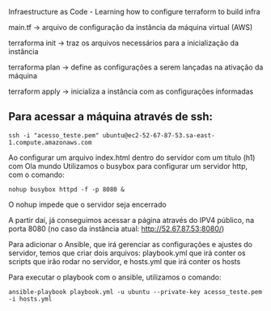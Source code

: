 Infraestructure as Code - Learning how to configure terraform to build infra

main.tf -> arquivo de configuração da instância da máquina virtual (AWS)

terraforma init -> traz os arquivos necessários para a inicialização da instância

terraforma plan -> define as configurações a serem lançadas na ativação da máquina

terraform apply -> inicializa a instância com as configurações informadas

## Para acessar a máquina através de ssh:

```
ssh -i "acesso_teste.pem" ubuntu@ec2-52-67-87-53.sa-east-1.compute.amazonaws.com
```

Ao configurar um arquivo index.html dentro do servidor com um título (h1) com Ola mundo
Utilizamos o busybox para configurar um servidor http, com o comando:

```
nohup busybox httpd -f -p 8080 &
```

O nohup impede que o servidor seja encerrado

A partir daí, já conseguimos acessar a página através do IPV4 público, na porta 8080 (no caso da instância atual: http://52.67.87.53:8080/)

Para adicionar o Ansible, que irá gerenciar as configurações e ajustes do servidor, temos que criar dois arquivos: playbook.yml que irá conter os scripts que irão rodar no servidor, e hosts.yml que irá conter os hosts

Para executar o playbook com o ansible, utilizamos o comando:
```
ansible-playbook playbook.yml -u ubuntu --private-key acesso_teste.pem -i hosts.yml
```